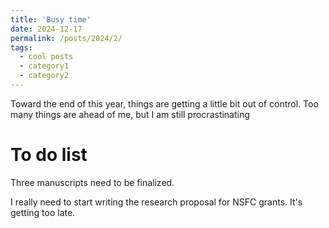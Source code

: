 ```yaml
---
title: 'Busy time'
date: 2024-12-17
permalink: /posts/2024/2/
tags:
  - cool posts
  - category1
  - category2
---
```


Toward the end of this year, things are getting a little bit out of control. Too many things are ahead of me, but I am still procrastinating

To do list
======

Three manuscripts need to be finalized. 

I really need to start writing the research proposal for NSFC grants. It's getting too late. 
